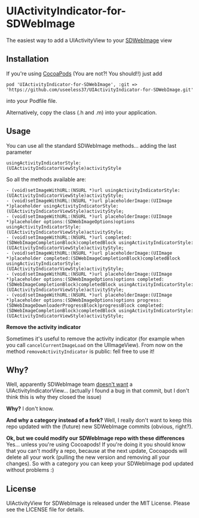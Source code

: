 UIActivityIndicator-for-SDWebImage
==================================

The easiest way to add a UIActivityView to your [SDWebImage](https://github.com/rs/SDWebImage) view


Installation
-----------

If you're using  [CocoaPods](http://cocoapods.org) (You are not?! You should!!) just add 
    
    pod 'UIActivityIndicator-for-SDWebImage', :git => 'https://github.com/useeless37/UIActivityIndicator-for-SDWebImage.git'
into your Podfile file.

Alternatively, copy the class (.h and .m) into your application. 


Usage
-----------

You can use all the standard SDWebImage methods... adding the last parameter

    usingActivityIndicatorStyle:(UIActivityIndicatorViewStyle)activityStyle 

So all the methods available are:
 
    - (void)setImageWithURL:(NSURL *)url usingActivityIndicatorStyle:(UIActivityIndicatorViewStyle)activityStyle;
	- (void)setImageWithURL:(NSURL *)url placeholderImage:(UIImage *)placeholder usingActivityIndicatorStyle:(UIActivityIndicatorViewStyle)activityStyle;
	- (void)setImageWithURL:(NSURL *)url placeholderImage:(UIImage *)placeholder options:(SDWebImageOptions)options usingActivityIndicatorStyle:(UIActivityIndicatorViewStyle)activityStyle;
	- (void)setImageWithURL:(NSURL *)url completed:(SDWebImageCompletionBlock)completedBlock usingActivityIndicatorStyle:(UIActivityIndicatorViewStyle)activityStyle;
	- (void)setImageWithURL:(NSURL *)url placeholderImage:(UIImage *)placeholder completed:(SDWebImageCompletionBlock)completedBlock usingActivityIndicatorStyle:(UIActivityIndicatorViewStyle)activityStyle;
	- (void)setImageWithURL:(NSURL *)url placeholderImage:(UIImage *)placeholder options:(SDWebImageOptions)options completed:(SDWebImageCompletionBlock)completedBlock usingActivityIndicatorStyle:(UIActivityIndicatorViewStyle)activityStyle;
	- (void)setImageWithURL:(NSURL *)url placeholderImage:(UIImage *)placeholder options:(SDWebImageOptions)options progress:(SDWebImageDownloaderProgressBlock)progressBlock completed:(SDWebImageCompletionBlock)completedBlock usingActivityIndicatorStyle:(UIActivityIndicatorViewStyle)activityStyle;



**Remove the activity indicator**

Sometimes it's useful to remove the activity indicator (for example when you call `cancelCurrentImageLoad` on the UIImageView). 
From now on the method `removeActivityIndicator` is public: fell free to use it! 


Why?
-----------

Well, apparently SDWebImage team [doesn't want](https://github.com/rs/SDWebImage/pull/131) a UIActivityIndicatorView... (actually I found a bug in that commit, but I don't think this is why they closed the issue)

**Why?** I don't know. 

**And why a category instead of a fork?** Well, I really don't want to keep this repo updated with the (future) new SDWebImage commits (obvious, right?).  

**Ok, but  we could modify our SDWebImage repo with these differences** Yes... unless you're using Cocoapods! If you're doing it you should know that you can't modify a repo, because at the next update, Cocoapods will delete all your work (pulling the new version and removing all your changes). So with a category you can keep your SDWebImage pod updated without problems :) 


License
-------

UIActivityView for SDWebImage is released under the MIT License. Please see the LICENSE file for details.
